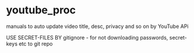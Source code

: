 # youtube_proc
manuals to auto update video title, desc, privacy and so on by YouTube APi

USE SECRET-FILES BY gitignore - for not downloading passwords, secret-keys etc to git repo

